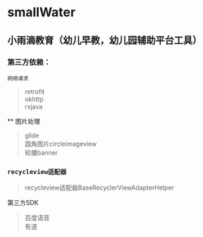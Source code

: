 # smallWater

## 小雨滴教育（幼儿早教，幼儿园辅助平台工具）

### 第三方依赖：

`网络请求`<Br>
>retrofit<Br>
       okhttp<Br>
      rxjava<Br>
    
** 图片处理<Br>
 > glide<Br>
   圆角图片circleimageview<Br>
   轮播banner<Br>
    
### `recycleview适配器`<Br>
  >  recycleview适配器BaseRecyclerViewAdapterHelper<Br>
    
第三方SDK<Br>
  >  百度语音<Br>
    有道<Br>
    
